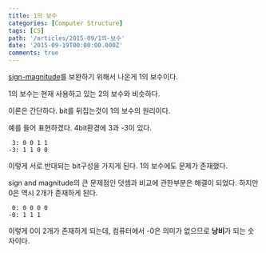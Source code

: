 ```yaml
---
title: 1의 보수
categories: [Computer Structure]
tags: [CS]
path: '/articles/2015-09/1의-보수'
date: '2015-09-19T00:00:00.000Z'
comments: true
---
```


[sign-magnitude](/articles/2015-09/sign-magnitude)를 보완하기 위해서 나온게 1의 보수이다.

1의 보수는 현재 사용하고 있는 2의 보수와 비슷하다.

이론은 간단하다. bit를 뒤집는것이 1의 보수의 원리이다.

예를 들어 표현하겠다. 4bit환경에 3과 -3이 있다.

```
 3: 0 0 1 1
-3: 1 1 0 0
```

이렇게 서로 반대되는 bit구성을 가지게 된다. 1의 보수에도 문제가 존재했다.

sign and magnitude의 큰 문제점인 덧셈과 비교에 관한부분은 해결이 되었다. 하지만 0은 역시 2개가 존재하게 된다.

```
 0: 0 0 0 0
-0: 1 1 1
```

이렇게 0이 2개가 존재하게 되는데, 컴퓨터에서 -0은 의미가 없으므로 **낭비**가 되는 숫자이다.
